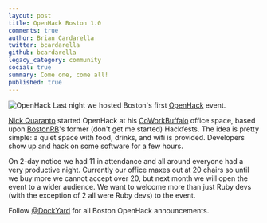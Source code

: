 ```yaml
---
layout: post
title: OpenHack Boston 1.0
comments: true
author: Brian Cardarella
twitter: bcardarella
github: bcardarella
legacy_category: community
social: true
summary: Come one, come all!
published: true
---
```

![OpenHack](https://i.imgur.com/a3LfvgG.png)
Last night we hosted Boston's first
[OpenHack](http://openhack.github.com/)
event.

[Nick Quaranto](http://twitter.com/qrush) started OpenHack at his [CoWorkBuffalo](http://coworkbuffalo.com/) office space,
based upon [BostonRB](http://bostonrb.org)'s former (don't get me
started) Hackfests. The idea is pretty simple: a quiet space with food,
drinks, and wifi is provided. Developers show up and hack on some
software for a few hours.

On 2-day notice we had 11 in attendance and all around everyone had a
very productive night. Currently our office maxes out at 20 chairs so until we buy more
we cannot accept over 20, but next month we will open the
event to a wider audience. We want to welcome more than just Ruby devs
(with the exception of 2 all were Ruby devs) to the event.

Follow [@DockYard](http://twitter.com/dockyard) for all Boston OpenHack
announcements.
